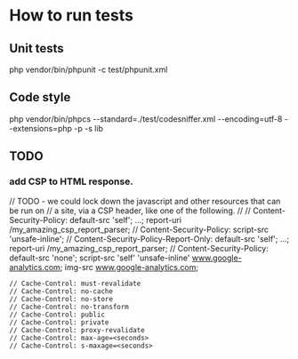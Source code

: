 


# How to run tests


## Unit tests
php vendor/bin/phpunit -c test/phpunit.xml

## Code style
php vendor/bin/phpcs --standard=./test/codesniffer.xml --encoding=utf-8 --extensions=php -p -s lib









## TODO 

### add CSP to HTML response.



// TODO - we could lock down the javascript and other resources that can be run on
// a site, via a CSP header, like one of the following.
//
// Content-Security-Policy: default-src 'self'; ...; report-uri /my_amazing_csp_report_parser;
// Content-Security-Policy: script-src 'unsafe-inline';
// Content-Security-Policy-Report-Only: default-src 'self'; ...; report-uri /my_amazing_csp_report_parser;
// Content-Security-Policy: default-src 'none'; script-src 'self' 'unsafe-inline' www.google-analytics.com; img-src www.google-analytics.com;

    // Cache-Control: must-revalidate
    // Cache-Control: no-cache
    // Cache-Control: no-store
    // Cache-Control: no-transform
    // Cache-Control: public
    // Cache-Control: private
    // Cache-Control: proxy-revalidate
    // Cache-Control: max-age=<seconds>
    // Cache-Control: s-maxage=<seconds>